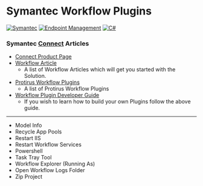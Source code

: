 # Symantec Workflow Plugins

[![Symantec](https://img.shields.io/badge/tag-symantec-yellow.svg)](https://www.symantec.com/)
[![Endpoint Management](https://img.shields.io/badge/tag-endpointmanagement-yellow.svg)](https://www.symantec.com/products/endpoint-management)
[![C#](https://img.shields.io/badge/language-csharp-green.svg)](https://docs.microsoft.com/en-us/dotnet/csharp/)

### Symantec [Connect](https://www.symantec.com/connect/) Articles

- [Connect Product Page](https://www.symantec.com/connect/product/workflow-solution-0)
- [Workflow Article](https://www.symantec.com/connect/articles/workflow)
  - A list of Workflow Articles which will get you started with the Solution.
- [Protirus Workflow Plugins](https://www.symantec.com/connect/articles/workflow-plugins-protirus)
  - A list of Protirus Workflow Plugins
- [Workflow Plugin Developer Guide](https://www.symantec.com/connect/articles/workflow-plugin-developer-guide)
  - If you wish to learn how to build your own Plugins follow the above guide.

---

- Model Info
- Recycle App Pools
- Restart IIS
- Restart Workflow Services
- Powershell
- Task Tray Tool
- Workflow Explorer (Running As)
- Open Workflow Logs Folder
- Zip Project
